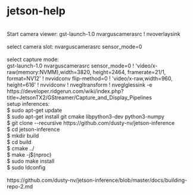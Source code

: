 # jetson-help
<br>
Start camera viewer: gst-launch-1.0 nvarguscamerasrc ! nvoverlaysink <br>
<br> 
select camera slot: nvarguscamerasrc sensor_mode=0 <br>
<br>
select capture mode:  <br>
gst-launch-1.0 nvarguscamerasrc sensor_mode=0 ! 'video/x-raw(memory:NVMM),width=3820, height=2464, framerate=21/1, format=NV12' ! nvvidconv flip-method=0 ! 'video/x-raw,width=960, height=616' ! nvvidconv ! nvegltransform ! nveglglessink -e
<br>
https://developer.ridgerun.com/wiki/index.php?title=JetsonTX2/GStreamer/Capture_and_Display_Pipelines
<br>
setup inferences:  <br>
$ sudo apt-get update<br>
$ sudo apt-get install git cmake libpython3-dev python3-numpy<br>
$ git clone --recursive https://github.com/dusty-nv/jetson-inference<br>
$ cd jetson-inference<br>
$ mkdir build<br>
$ cd build<br>
$ cmake ../<br>
$ make -j$(nproc)<br>
$ sudo make install<br>
$ sudo ldconfig<br>
<br>
 https://github.com/dusty-nv/jetson-inference/blob/master/docs/building-repo-2.md
 <br>
 
